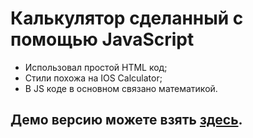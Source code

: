 # Калькулятор сделанный с помощью JavaScript
- Использовал простой HTML код;
- Стили похожа на IOS Calculator;
- В JS коде в основном связано математикой.
## Демо версию можете взять  [здесь](https://abdulazeezwithwerr.github.io/calculator-js.github.io/).
